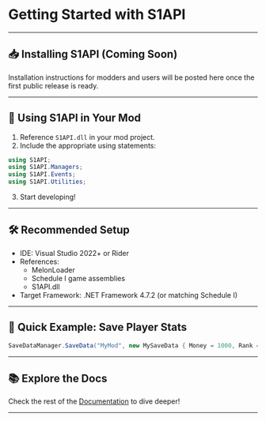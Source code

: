 # Getting Started with S1API

---

## 📥 Installing S1API (Coming Soon)

Installation instructions for modders and users will be posted here once the first public release is ready.

---

## 🧰 Using S1API in Your Mod

1. Reference `S1API.dll` in your mod project.
2. Include the appropriate using statements:

```csharp
using S1API;
using S1API.Managers;
using S1API.Events;
using S1API.Utilities;
```

3. Start developing!

---

## 🛠 Recommended Setup

- IDE: Visual Studio 2022+ or Rider
- References:
  - MelonLoader
  - Schedule I game assemblies
  - S1API.dll
- Target Framework: .NET Framework 4.7.2 (or matching Schedule I)

---

## 🚀 Quick Example: Save Player Stats

```csharp
SaveDataManager.SaveData("MyMod", new MySaveData { Money = 1000, Rank = 2 });
```

---

## 📚 Explore the Docs

Check the rest of the [Documentation](../docs/overview.md) to dive deeper!

---
